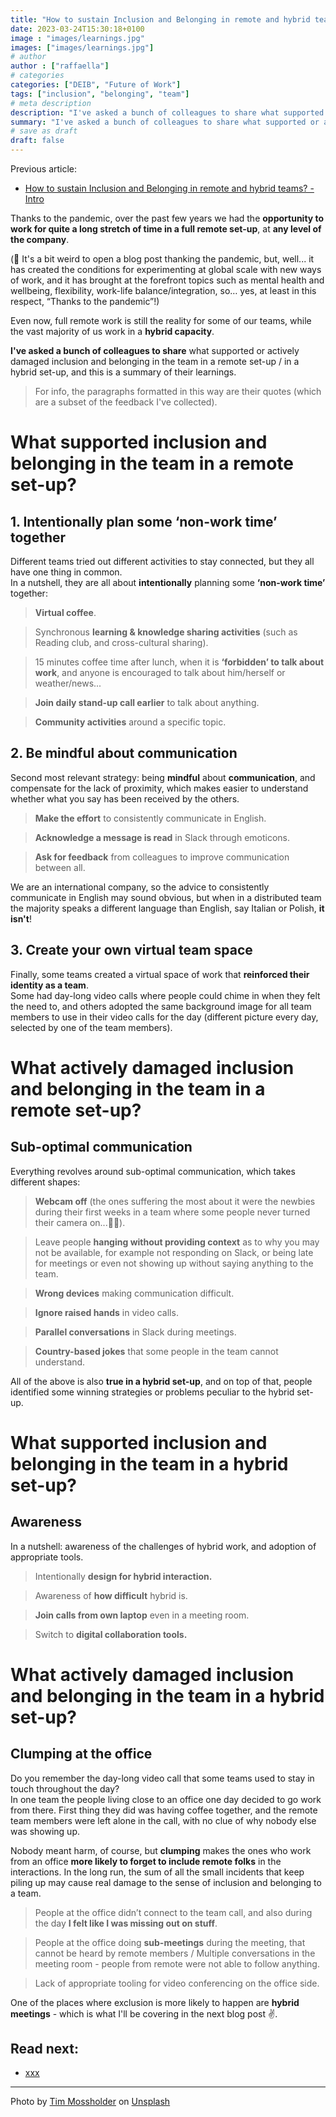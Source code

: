 ```yaml
---
title: "How to sustain Inclusion and Belonging in remote and hybrid teams? - Learnings from the trenches"
date: 2023-03-24T15:30:18+0100
image : "images/learnings.jpg"
images: ["images/learnings.jpg"]
# author
author : ["raffaella"]
# categories
categories: ["DEIB", "Future of Work"]
tags: ["inclusion", "belonging", "team"]
# meta description
description: "I've asked a bunch of colleagues to share what supported or actively damaged inclusion and belonging in the team in a remote set-up / in a hybrid set-up, and this is a summary of their learnings"
summary: "I've asked a bunch of colleagues to share what supported or actively damaged inclusion and belonging in the team in a remote set-up / in a hybrid set-up, and this is a summary of their learnings."
# save as draft
draft: false
---
```

Previous article: 
- [How to sustain Inclusion and Belonging in remote and hybrid teams? - Intro](https://raffaellarossini.com/blog/20230319_inclusion-and-belonging/)

Thanks to the pandemic, over the past few years we had the **opportunity to work for quite a long stretch of time in a full remote set-up**, at **any level of the company**.

(:thinking: It's a bit weird to open a blog post thanking the pandemic, but, well... it has created the conditions for experimenting at global scale with new ways of work, and it has brought at the forefront topics such as mental health and wellbeing, flexibility, work-life balance/integration, so… yes, at least in this respect, “Thanks to the pandemic”!)

Even now, full remote work is still the reality for some of our teams, while the vast majority of us work in a **hybrid capacity**.

**I've asked a bunch of colleagues to share** what supported or actively damaged inclusion and belonging in the team in a remote set-up / in a hybrid set-up, and this is a summary of their learnings.

> For info, the paragraphs formatted in this way are their quotes (which are a subset of the feedback I've collected). 

# What supported inclusion and belonging in the team in a remote set-up?

## 1. Intentionally plan some ‘non-work time’ together
Different teams tried out different activities to stay connected, but they all have one thing in common.<br>
In a nutshell, they are all about **intentionally** planning some **‘non-work time’** together:

> **Virtual coffee**.

> Synchronous **learning & knowledge sharing activities** (such as Reading club, and cross-cultural sharing).

> 15 minutes coffee time after lunch, when it is **‘forbidden’ to talk about work**, and anyone is encouraged to talk about him/herself or weather/news...

> **Join daily stand-up call earlier** to talk about anything.

> **Community activities** around a specific topic.

## 2. Be mindful about communication
Second most relevant strategy: being **mindful** about **communication**, and compensate for the lack of proximity, which makes easier to understand whether what you say has been received by the others.

> **Make the effort** to consistently communicate in English.

> **Acknowledge a message is read** in Slack through emoticons.

> **Ask for feedback** from colleagues to improve communication between all.

We are an international company, so the advice to consistently communicate in English may sound obvious, but when in a distributed team the majority speaks a different language than English, say Italian or Polish, **it isn't**!

## 3. Create your own virtual team space 
Finally, some teams created a virtual space of work that **reinforced their identity as a team**.<br>
Some had day-long video calls where people could chime in when they felt the need to, and others adopted the same background image for all team members to use in their video calls for the day (different picture every day, selected by one of the team members).

# What actively damaged inclusion and belonging in the team in a remote set-up?

## Sub-optimal communication
Everything revolves around sub-optimal communication, which takes different shapes:

> **Webcam off** (the ones suffering the most about it were the newbies during their first weeks in a team where some people never turned their camera on...:woman_facepalming:).

> Leave people **hanging without providing context** as to why you may not be available, for example not responding on Slack, or being late for meetings or even not showing up without saying anything to the team.

> **Wrong devices** making communication difficult.

> **Ignore raised hands** in video calls.

> **Parallel conversations** in Slack during meetings.

> **Country-based jokes** that some people in the team cannot understand.

All of the above is also **true in a hybrid set-up**, and on top of that, people identified some winning strategies or problems peculiar to the hybrid set-up.

# What supported inclusion and belonging in the team in a hybrid set-up?

## Awareness
In a nutshell: awareness of the challenges of hybrid work, and adoption of appropriate tools.

> Intentionally **design for hybrid interaction.**

> Awareness of **how difficult** hybrid is.

> **Join calls from own laptop** even in a meeting room.

> Switch to **digital collaboration tools.**

# What actively damaged inclusion and belonging in the team in a hybrid set-up?

## Clumping at the office
Do you remember the day-long video call that some teams used to stay in touch throughout the day?<br>
In one team the people living close to an office one day decided to go work from there. First thing they did was having coffee together, and the remote team members were left alone in the call, with no clue of why nobody else was showing up. 

Nobody meant harm, of course, but **clumping** makes the ones who work from an office **more likely to forget to include remote folks** in the interactions. In the long run, the sum of all the small incidents that keep piling up may cause real damage to the sense of inclusion and belonging to a team.
 
> People at the office didn’t connect to the team call, and also during the day **I felt like I was missing out on stuff**.

> People at the office doing **sub-meetings** during the meeting, that cannot be heard by remote members / Multiple conversations in the meeting room - people from remote were not able to follow anything.

> Lack of appropriate tooling for video conferencing on the office side.

One of the places where exclusion is more likely to happen are **hybrid meetings** - which is what I'll be covering in the next blog post :v:.

## Read next:

- [xxx]()

---
Photo by [Tim Mossholder](https://unsplash.com/@timmossholder?utm_source=unsplash&utm_medium=referral&utm_content=creditCopyText) on [Unsplash](https://unsplash.com/photos/ZFXZ_xMYTZs?utm_source=unsplash&utm_medium=referral&utm_content=creditCopyText)